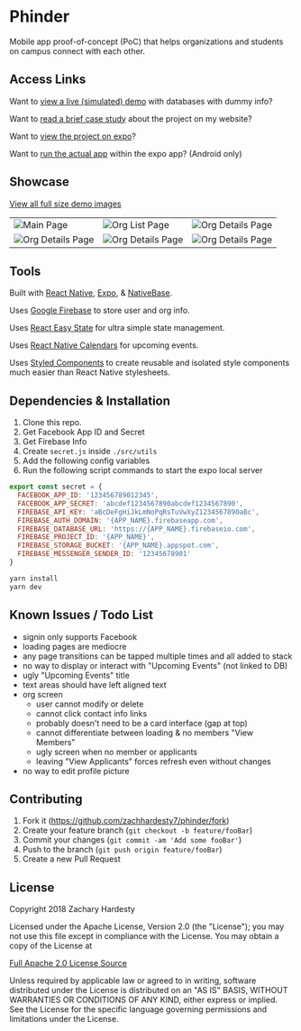 # Phinder

Mobile app proof-of-concept (PoC) that helps organizations and
students on campus connect with each other.

## Access Links

Want to [view a live (simulated) demo][demo] with databases with dummy info?

Want to [read a brief case study][case-study] about the project on my website?

Want to [view the project on expo][expo-project]?

Want to [run the actual app][expo-import] within the expo app? (Android only)

## Showcase

[View all full size demo images](https://imgur.com/a/HqIgwU2)

|                                                               |                                                               |                                                               |
| ------------------------------------------------------------- | ------------------------------------------------------------- | ------------------------------------------------------------- |
| ![Main Page](https://i.imgur.com/jLr1yUC.png?raw=true)        | ![Org List Page](https://i.imgur.com/I4caDIH.png?raw=true)    | ![Org Details Page](https://i.imgur.com/2hcwcZw.png?raw=true) |
| ![Org Details Page](https://i.imgur.com/dZYMnc7.png?raw=true) | ![Org Details Page](https://i.imgur.com/HxJcyPa.png?raw=true) | ![Org Details Page](https://i.imgur.com/afQbzbx.png?raw=true) |

## Tools

Built with [React Native][react-native], [Expo][expo], &
[NativeBase][native-base].

Uses [Google Firebase][firebase] to store user and org info.

Uses [React Easy State][react-easy-state] for ultra simple state management.

Uses [React Native Calendars][react-native-calendars] for upcoming events.

Uses [Styled Components][styled-components] to create reusable and isolated style
components much easier than React Native stylesheets.

## Dependencies & Installation

1. Clone this repo.
2. Get Facebook App ID and Secret
3. Get Firebase Info
4. Create `secret.js` inside `./src/utils`
5. Add the following config variables
6. Run the following script commands to start the expo local server

``` javascript
export const secret = {
  FACEBOOK_APP_ID: '123456789012345',
  FACEBOOK_APP_SECRET: 'abcdef1234567890abcdef1234567890',
  FIREBASE_API_KEY: 'aBcDeFgHiJkLmNoPqRsTuVwXyZ1234567890aBc',
  FIREBASE_AUTH_DOMAIN: '{APP_NAME}.firebaseapp.com',
  FIREBASE_DATABASE_URL: 'https://{APP_NAME}.firebaseio.com',
  FIREBASE_PROJECT_ID: '{APP_NAME}',
  FIREBASE_STORAGE_BUCKET: '{APP_NAME}.appspot.com',
  FIREBASE_MESSENGER_SENDER_ID: '12345678901'
}
```

``` bash
yarn install
yarn dev
```

## Known Issues / Todo List

* signin only supports Facebook
* loading pages are mediocre
* any page transitions can be tapped multiple times and all added to stack
* no way to display or interact with "Upcoming Events" (not linked to DB)
* ugly "Upcoming Events" title
* text areas should have left aligned text
* org screen
  * user cannot modify or delete
  * cannot click contact info links
  * probably doesn't need to be a card interface (gap at top)
  * cannot differentiate between loading & no members "View Members"
  * ugly screen when no member or applicants
  * leaving "View Applicants" forces refresh even without changes
* no way to edit profile picture

## Contributing

1. Fork it (<https://github.com/zachhardesty7/phinder/fork>)
2. Create your feature branch (`git checkout -b feature/fooBar`)
3. Commit your changes (`git commit -am 'Add some fooBar'`)
4. Push to the branch (`git push origin feature/fooBar`)
5. Create a new Pull Request

## License

Copyright 2018 Zachary Hardesty

Licensed under the Apache License, Version 2.0 (the "License");
you may not use this file except in compliance with the License.
You may obtain a copy of the License at

[Full Apache 2.0 License Source](http://www.apache.org/licenses/LICENSE-2.0)

Unless required by applicable law or agreed to in writing, software
distributed under the License is distributed on an "AS IS" BASIS,
WITHOUT WARRANTIES OR CONDITIONS OF ANY KIND, either express or implied.
See the License for the specific language governing permissions and
limitations under the License.

<!-- link definitions -->
[react-native]: https://facebook.github.io/react-native/
[expo]: https://expo.io/
[native-base]: https://nativebase.io/
[firebase]: https://firebase.google.com/
[react-easy-state]: https://github.com/solkimicreb/react-easy-state
[react-native-calendars]: https://github.com/wix/react-native-calendars
[styled-components]: https://www.styled-components.com/
[demo]: https://expo.io/appetize-simulator?url=https://expo.io/@zachhardesty7/phinder
[case-study]: https://zachhardesty.com#phinder
[expo-project]: https://expo.io/@zachhardesty7/phinder
[expo-import]: exp://exp.host/@zachhardesty7/phinder
